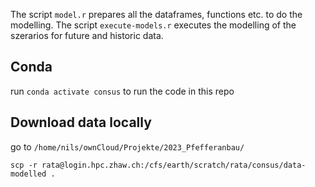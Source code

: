

The script `model.r` prepares all the dataframes, functions etc. to do the modelling.
The script `execute-models.r` executes the modelling of the szerarios for future
and historic data.

## Conda

run `conda activate consus` to run the code in this repo


## Download data locally

go to `/home/nils/ownCloud/Projekte/2023_Pfefferanbau/`

```
scp -r rata@login.hpc.zhaw.ch:/cfs/earth/scratch/rata/consus/data-modelled .
```




